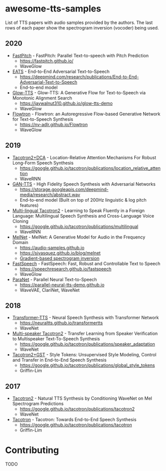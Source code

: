 # awesome-tts-samples

List of TTS papers with audio samples provided by the authors. The last rows of each paper show the spectrogram inversion (vocoder) being used.

## 2020

- [FastPitch](https://arxiv.org/abs/2006.06873) - FastPitch: Parallel Text-to-speech with Pitch Prediction
  - https://fastpitch.github.io/
  - WaveGlow
- [EATS](https://arxiv.org/abs/2006.03575) - End-to-End Adversarial Text-to-Speech
  - https://deepmind.com/research/publications/End-to-End-Adversarial-Text-to-Speech
  - End-to-end model
- [Glow-TTS](https://arxiv.org/abs/2005.11129) - Glow-TTS: A Generative Flow for Text-to-Speech via Monotonic Alignment Search
  - https://jaywalnut310.github.io/glow-tts-demo
  - WaveGlow
- [Flowtron](https://arxiv.org/abs/2005.05957) - Flowtron: an Autoregressive Flow-based Generative Network for Text-to-Speech Synthesis
  - https://nv-adlr.github.io/Flowtron
  - WaveGlow

## 2019
- [Tacotron2+DCA](https://arxiv.org/abs/1910.10288) - Location-Relative Attention Mechanisms For Robust Long-Form Speech Synthesis
  - https://google.github.io/tacotron/publications/location_relative_attention
  - WaveRNN
- [GAN-TTS](https://openreview.net/forum?id=r1gfQgSFDr) - High Fidelity Speech Synthesis with Adversarial Networks
  - https://storage.googleapis.com/deepmind-media/research/abstract.wav
  - End-to-end model (Built on top of 200Hz linguistic & log pitch features)
- [Multi-lingual Tacotron2](https://arxiv.org/abs/1907.04448) - Learning to Speak Fluently in a Foreign Language: Multilingual Speech Synthesis and Cross-Language Voice Cloning
  - https://google.github.io/tacotron/publications/multilingual
  - WaveRNN
- [MelNet](https://arxiv.org/abs/1906.01083) - MelNet: A Generative Model for Audio in the Frequency Domain
  - https://audio-samples.github.io
  - https://sjvasquez.github.io/blog/melnet
  - [Gradient-based spectrogram inversion](https://gist.github.com/carlthome/a4a8bf0f587da738c459d0d5a55695cd)
- [FastSpeech](https://arxiv.org/abs/1905.09263) - FastSpeech: Fast, Robust and Controllable Text to Speech
  - https://speechresearch.github.io/fastspeech
  - WaveGlow
- [ParaNet](https://arxiv.org/abs/1905.08459) - Parallel Neural Text-to-Speech
  - https://parallel-neural-tts-demo.github.io
  - WaveVAE, ClariNet, WaveNet

## 2018
- [Transformer-TTS](https://arxiv.org/abs/1809.08895) - Neural Speech Synthesis with Transformer Network
  - https://neuraltts.github.io/transformertts
  - WaveNet
- [Multi-speaker Tacotron2](https://arxiv.org/abs/1806.04558) - Transfer Learning from Speaker Verification to Multispeaker Text-To-Speech Synthesis
  - https://google.github.io/tacotron/publications/speaker_adaptation
  - WaveNet
- [Tacotron2+GST](https://arxiv.org/abs/1803.09017) - Style Tokens: Unsupervised Style Modeling, Control and Transfer in End-to-End Speech Synthesis
  - https://google.github.io/tacotron/publications/global_style_tokens
  - Griffin-Lim

## 2017
- [Tacotron2](https://arxiv.org/abs/1712.05884) - Natural TTS Synthesis by Conditioning WaveNet on Mel Spectrogram Predictions
  - https://google.github.io/tacotron/publications/tacotron2
  - WaveNet
- [Tacotron](https://arxiv.org/abs/1703.10135) - Tacotron: Towards End-to-End Speech Synthesis
  - https://google.github.io/tacotron/publications/tacotron
  - Griffin-Lim

# Contributing

TODO

